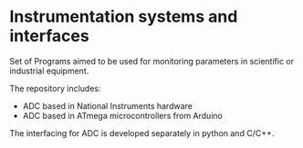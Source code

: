 # Instrumentation systems and interfaces

Set of Programs aimed to be used for monitoring parameters in scientific or industrial equipment. 

The repository includes:

 - ADC based in National Instruments hardware
 - ADC based in ATmega microcontrollers from Arduino

The interfacing for ADC is developed separately in python and C/C++.
